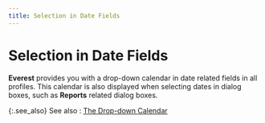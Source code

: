 ```yaml
---
title: Selection in Date Fields
---
```


# Selection in Date Fields


**Everest** provides you with a  drop-down calendar in date related fields in all profiles. This calendar  is also displayed when selecting dates in dialog boxes, such as **Reports** related dialog boxes.


{:.see_also}
See also
: [The Drop-down  Calendar]({{site.wwe_baseurl}}/misc/the_drop_down_calendar.html)
